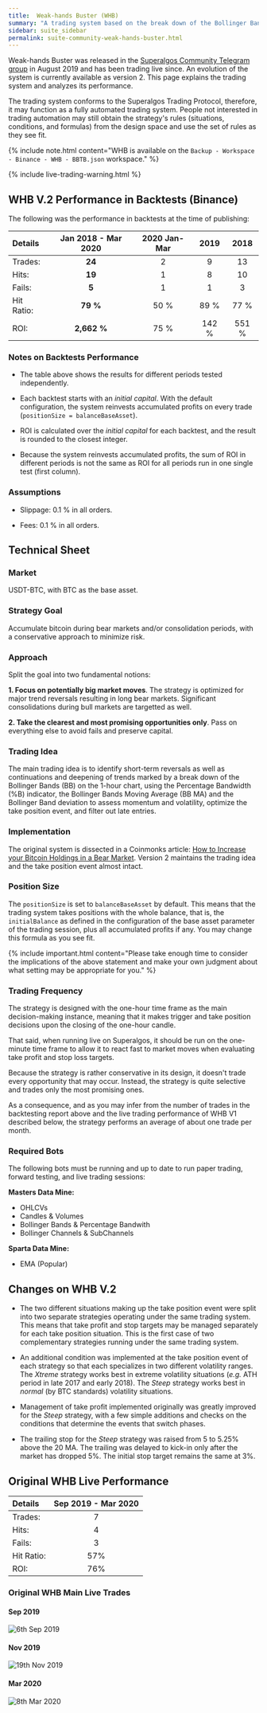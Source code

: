 ```yaml
---
title:  Weak-hands Buster (WHB)
summary: "A trading system based on the break down of the Bollinger Bands idea, designed to accumulate Bitcoin, targeting major downward market moves."
sidebar: suite_sidebar
permalink: suite-community-weak-hands-buster.html
---
```


Weak-hands Buster was released in the <a href="https://t.me/superalgoscommunity" rel="nofollow" rel="noopener" target="_blank">Superalgos Community Telegram group</a> in August 2019 and has been trading live since. An evolution of the system is currently available as version 2. This page explains the trading system and analyzes its performance.

The trading system conforms to the Superalgos Trading Protocol, therefore, it may function as a fully automated trading system. People not interested in trading automation may still obtain the strategy's rules (situations, conditions, and formulas) from the design space and use the set of rules as they see fit.

{% include note.html content="WHB is available on the ```Backup - Workspace - Binance - WHB - BBTB.json``` workspace." %}

{% include live-trading-warning.html %}

## WHB V.2 Performance in Backtests (Binance)

The following was the performance in backtests at the time of publishing:

| Details | Jan 2018 - Mar 2020 | 2020 Jan-Mar | 2019 | 2018 | 
| :--- | :---: | :---: | :---: | :---: |
| Trades: | **24** | 2 | 9 | 13 |
| Hits: | **19** | 1 | 8 | 10 |
| Fails: | **5** | 1 | 1 | 3 |
|Hit Ratio: | **79 %** | 50 % | 89 % | 77 % |
| ROI: | **2,662 %** | 75 % | 142 % | 551 % |

### Notes on Backtests Performance

* The table above shows the results for different periods tested independently. 

* Each backtest starts with an *initial capital*. With the default configuration, the system reinvests accumulated profits on every trade (```positionSize = balanceBaseAsset```).

* ROI is calculated over the *initial capital* for each backtest, and the result is rounded to the closest integer. 

* Because the system reinvests accumulated profits, the sum of ROI in different periods is not the same as ROI for all periods run in one single test (first column).

### Assumptions

* Slippage: 0.1 % in all orders.

* Fees: 0.1 % in all orders.

## Technical Sheet

### Market

USDT-BTC, with BTC as the base asset.

### Strategy Goal

Accumulate bitcoin during bear markets and/or consolidation periods, with a conservative approach to minimize risk.

### Approach

Split the goal into two fundamental notions:

**1. Focus on potentially big market moves**. The strategy is optimized for major trend reversals resulting in long bear markets. Significant consolidations during bull markets are targetted as well.

**2. Take the clearest and most promising opportunities only**. Pass on everything else to avoid fails and preserve capital.

### Trading Idea

The main trading idea is to identify short-term reversals as well as continuations and deepening of trends marked by a break down of the Bollinger Bands (BB) on the 1-hour chart, using the Percentage Bandwidth (%B) indicator, the Bollinger Bands Moving Average (BB MA) and the Bollinger Band deviation to assess momentum and volatility, optimize the take position event, and filter out late entries.

### Implementation

The original system is dissected in a Coinmonks article: <a href="https://medium.com/coinmonks/how-to-increase-your-bitcoin-holdings-in-a-bear-market-part-i-5701f34be067?source=friends_link&sk=2906d9d350852c8f64004a2b5793d5ec" rel="noopener" target="_blank">How to Increase your Bitcoin Holdings in a Bear Market</a>. Version 2 maintains the trading idea and the take position event almost intact. 

### Position Size

The ```positionSize``` is set to ```balanceBaseAsset``` by default. This means that the trading system takes positions with the whole balance, that is, the ```initialBalance``` as defined in the configuration of the base asset parameter of the trading session, plus all accumulated profits if any. You may change this formula as you see fit.

{% include important.html content="Please take enough time to consider the implications of the above statement and make your own judgment about what setting may be appropriate for you." %}

### Trading Frequency

The strategy is designed with the one-hour time frame as the main decision-making instance, meaning that it makes trigger and take position decisions upon the closing of the one-hour candle.

That said, when running live on Superalgos, it should be run on the one-minute time frame to allow it to react fast to market moves when evaluating take profit and stop loss targets.

Because the strategy is rather conservative in its design, it doesn't trade every opportunity that may occur. Instead, the strategy is quite selective and trades only the most promising ones.

As a consequence, and as you may infer from the number of trades in the backtesting report above and the live trading performance of WHB V1 described below, the strategy performs an average of about one trade per month.

### Required Bots

The following bots must be running and up to date to run paper trading, forward testing, and live trading sessions:

**Masters Data Mine:**

* OHLCVs
* Candles & Volumes
* Bollinger Bands & Percentage Bandwith
* Bollinger Channels & SubChannels

**Sparta Data Mine:**

* EMA (Popular)

## Changes on WHB V.2

* The two different situations making up the take position event were split into two separate strategies operating under the same trading system. This means that take profit and stop targets may be managed separately for each take position situation. This is the first case of two complementary strategies running under the same trading system.

* An additional condition was implemented at the take position event of each strategy so that each specializes in two different volatility ranges. The *Xtreme* strategy works best in extreme volatility situations (*e.g.* ATH period in late 2017 and early 2018). The *Steep* strategy works best in *normal* (by BTC standards) volatility situations.

* Management of take profit implemented originally was greatly improved for the *Steep* strategy, with a few simple additions and checks on the conditions that determine the events that switch phases.

* The trailing stop for the *Steep* strategy was raised from 5 to 5.25% above the 20 MA. The trailing was delayed to kick-in only after the market has dropped 5%. The initial stop target remains the same at 3%.

## Original WHB Live Performance

| Details | Sep 2019 - Mar 2020 |
| :--- | :---: |
| Trades: | 7 |
| Hits: | 4 |
| Fails: | 3 |
| Hit Ratio: | 57% |
| ROI: | 76% |

### Original WHB Main Live Trades

#### Sep 2019

![6th Sep  2019](https://user-images.githubusercontent.com/13994516/79866577-43febb00-83dd-11ea-851a-398db2c4a60c.PNG)

#### Nov 2019

![19th Nov  2019](https://user-images.githubusercontent.com/13994516/79866595-4d882300-83dd-11ea-9608-b57a342690e3.PNG)

#### Mar 2020

![8th Mar  2020](https://user-images.githubusercontent.com/13994516/79866599-4eb95000-83dd-11ea-9c51-66ffd99b41bd.PNG)

